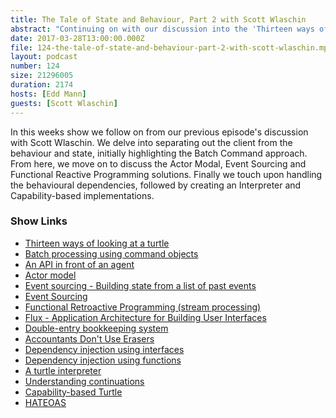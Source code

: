 ```yaml
---
title: The Tale of State and Behaviour, Part 2 with Scott Wlaschin
abstract: "Continuing on with our discussion into the 'Thirteen ways of looking at a turtle' talk"
date: 2017-03-28T13:00:00.000Z
file: 124-the-tale-of-state-and-behaviour-part-2-with-scott-wlaschin.mp3
layout: podcast
number: 124
size: 21296005
duration: 2174
hosts: [Edd Mann]
guests: [Scott Wlaschin]
---
```


In this weeks show we follow on from our previous episode's discussion with Scott Wlaschin.
We delve into separating out the client from the behaviour and state, initially highlighting the Batch Command approach.
From here, we move on to discuss the Actor Modal, Event Sourcing and Functional Reactive Programming solutions.
Finally we touch upon handling the behavioural dependencies, followed by creating an Interpreter and Capability-based implementations.

### Show Links

- [Thirteen ways of looking at a turtle](http://fsharpforfunandprofit.com/posts/13-ways-of-looking-at-a-turtle-2/)
- [Batch processing using command objects](http://fsharpforfunandprofit.com/posts/13-ways-of-looking-at-a-turtle/#way9)
- [An API in front of an agent](http://fsharpforfunandprofit.com/posts/13-ways-of-looking-at-a-turtle/#way5)
- [Actor model](https://en.wikipedia.org/wiki/Actor_model)
- [Event sourcing - Building state from a list of past events](http://fsharpforfunandprofit.com/posts/13-ways-of-looking-at-a-turtle-2/#way10)
- [Event Sourcing](https://martinfowler.com/eaaDev/EventSourcing.html)
- [Functional Retroactive Programming (stream processing)](http://fsharpforfunandprofit.com/posts/13-ways-of-looking-at-a-turtle-2/#way11)
- [Flux - Application Architecture for Building User Interfaces](https://facebook.github.io/flux/)
- [Double-entry bookkeeping system](https://en.wikipedia.org/wiki/Double-entry_bookkeeping_system)
- [Accountants Don't Use Erasers](https://blogs.msdn.microsoft.com/pathelland/2007/06/14/accountants-dont-use-erasers/)
- [Dependency injection using interfaces](http://fsharpforfunandprofit.com/posts/13-ways-of-looking-at-a-turtle/#way6)
- [Dependency injection using functions](http://fsharpforfunandprofit.com/posts/13-ways-of-looking-at-a-turtle/#way7)
- [A turtle interpreter](http://fsharpforfunandprofit.com/posts/13-ways-of-looking-at-a-turtle-2/#way13)
- [Understanding continuations](https://fsharpforfunandprofit.com/posts/computation-expressions-continuations/)
- [Capability-based Turtle](http://fsharpforfunandprofit.com/posts/13-ways-of-looking-at-a-turtle-3/#way15)
- [HATEOAS](https://en.wikipedia.org/wiki/HATEOAS)
